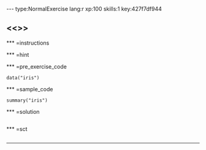 
--- type:NormalExercise lang:r xp:100 skills:1 key:427f7df944
## <<<New Exercise>>>


*** =instructions

*** =hint

*** =pre_exercise_code
```{r}
data("iris")

```

*** =sample_code
```{r}
summary("iris")
```

*** =solution
```{r}

```

*** =sct
```{r}

```
---
